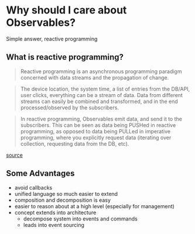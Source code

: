 # Why should I care about Observables?
Simple answer, reactive programming

## What is reactive programming?
> Reactive programming is an asynchronous programming paradigm concerned with data streams and the propagation of change.

> The device location, the system time, a list of entries from the DB/API, user clicks, everything can be a stream of data. Data from different streams can easily be combined and transformed, and in the end processed/observed by the subscribers.

> In reactive programming, Observables emit data, and send it to the subscribers. This can be seen as data being PUSHed in reactive programming, as opposed to data being PULLed in imperative programming, where you explicitly request data (iterating over collection, requesting data from the DB, etc).

[source](https://medium.com/corebuild-software/why-you-should-learn-reactive-programming-51b6ffc31425)

## Some Advantages
- avoid callbacks
- unified language so much easier to extend
- composition and decomposition is easy
- easier to reason about at a high level (especially for management)
- concept extends into architecture
  - decompose system into events and commands
  - leads into event sourcing